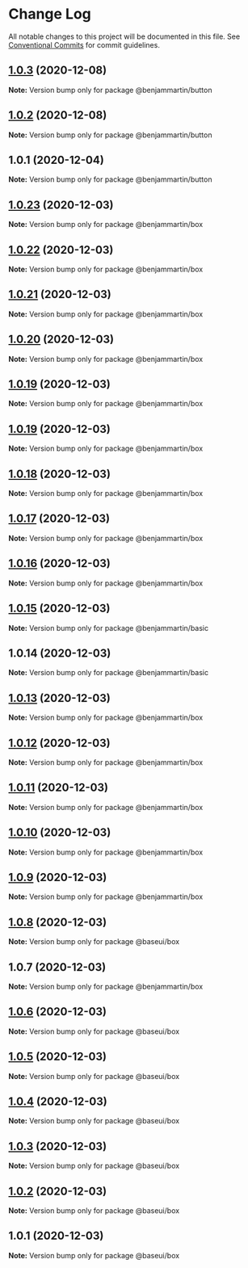 # Change Log

All notable changes to this project will be documented in this file.
See [Conventional Commits](https://conventionalcommits.org) for commit guidelines.

## [1.0.3](https://github.com/mygodcorp/baseui/compare/@benjammartin/button@1.0.2...@benjammartin/button@1.0.3) (2020-12-08)

**Note:** Version bump only for package @benjammartin/button





## [1.0.2](https://github.com/mygodcorp/baseui/compare/@benjammartin/button@1.0.1...@benjammartin/button@1.0.2) (2020-12-08)

**Note:** Version bump only for package @benjammartin/button





## 1.0.1 (2020-12-04)

**Note:** Version bump only for package @benjammartin/button





## [1.0.23](https://github.com/mygodcorp/baseui/compare/@benjammartin/box@1.0.22...@benjammartin/box@1.0.23) (2020-12-03)

**Note:** Version bump only for package @benjammartin/box





## [1.0.22](https://github.com/mygodcorp/baseui/compare/@benjammartin/box@1.0.21...@benjammartin/box@1.0.22) (2020-12-03)

**Note:** Version bump only for package @benjammartin/box





## [1.0.21](https://github.com/mygodcorp/baseui/compare/@benjammartin/box@1.0.20...@benjammartin/box@1.0.21) (2020-12-03)

**Note:** Version bump only for package @benjammartin/box





## [1.0.20](https://github.com/mygodcorp/baseui/compare/@benjammartin/box@1.0.19...@benjammartin/box@1.0.20) (2020-12-03)

**Note:** Version bump only for package @benjammartin/box





## [1.0.19](https://github.com/mygodcorp/baseui/compare/@benjammartin/box@1.0.19...@benjammartin/box@1.0.19) (2020-12-03)

**Note:** Version bump only for package @benjammartin/box





## [1.0.19](https://github.com/mygodcorp/baseui/compare/@benjammartin/box@1.0.18...@benjammartin/box@1.0.19) (2020-12-03)

**Note:** Version bump only for package @benjammartin/box





## [1.0.18](https://github.com/mygodcorp/baseui/compare/@benjammartin/box@1.0.17...@benjammartin/box@1.0.18) (2020-12-03)

**Note:** Version bump only for package @benjammartin/box





## [1.0.17](https://github.com/mygodcorp/baseui/compare/@benjammartin/box@1.0.16...@benjammartin/box@1.0.17) (2020-12-03)

**Note:** Version bump only for package @benjammartin/box





## [1.0.16](https://github.com/mygodcorp/baseui/compare/@benjammartin/box@1.0.13...@benjammartin/box@1.0.16) (2020-12-03)

**Note:** Version bump only for package @benjammartin/box





## [1.0.15](https://github.com/mygodcorp/baseui/compare/@benjammartin/basic@1.0.14...@benjammartin/basic@1.0.15) (2020-12-03)

**Note:** Version bump only for package @benjammartin/basic





## 1.0.14 (2020-12-03)

**Note:** Version bump only for package @benjammartin/basic





## [1.0.13](https://github.com/mygodcorp/baseui/compare/@benjammartin/box@1.0.12...@benjammartin/box@1.0.13) (2020-12-03)

**Note:** Version bump only for package @benjammartin/box





## [1.0.12](https://github.com/mygodcorp/baseui/compare/@benjammartin/box@1.0.11...@benjammartin/box@1.0.12) (2020-12-03)

**Note:** Version bump only for package @benjammartin/box





## [1.0.11](https://github.com/mygodcorp/baseui/compare/@benjammartin/box@1.0.10...@benjammartin/box@1.0.11) (2020-12-03)

**Note:** Version bump only for package @benjammartin/box





## [1.0.10](https://github.com/mygodcorp/baseui/compare/@benjammartin/box@1.0.9...@benjammartin/box@1.0.10) (2020-12-03)

**Note:** Version bump only for package @benjammartin/box





## [1.0.9](https://github.com/mygodcorp/baseui/compare/@benjammartin/box@1.0.7...@benjammartin/box@1.0.9) (2020-12-03)

**Note:** Version bump only for package @benjammartin/box





## [1.0.8](https://github.com/mygodcorp/baseui/compare/@baseui/box@1.0.6...@baseui/box@1.0.8) (2020-12-03)

**Note:** Version bump only for package @baseui/box





## 1.0.7 (2020-12-03)

**Note:** Version bump only for package @benjammartin/box





## [1.0.6](https://github.com/mygodcorp/baseui/compare/@baseui/box@1.0.5...@baseui/box@1.0.6) (2020-12-03)

**Note:** Version bump only for package @baseui/box





## [1.0.5](https://github.com/mygodcorp/baseui/compare/@baseui/box@1.0.4...@baseui/box@1.0.5) (2020-12-03)

**Note:** Version bump only for package @baseui/box





## [1.0.4](https://github.com/mygodcorp/baseui/compare/@baseui/box@1.0.3...@baseui/box@1.0.4) (2020-12-03)

**Note:** Version bump only for package @baseui/box





## [1.0.3](https://github.com/mygodcorp/baseui/compare/@baseui/box@1.0.2...@baseui/box@1.0.3) (2020-12-03)

**Note:** Version bump only for package @baseui/box





## [1.0.2](https://github.com/mygodcorp/baseui/compare/@baseui/box@1.0.1...@baseui/box@1.0.2) (2020-12-03)

**Note:** Version bump only for package @baseui/box





## 1.0.1 (2020-12-03)

**Note:** Version bump only for package @baseui/box
